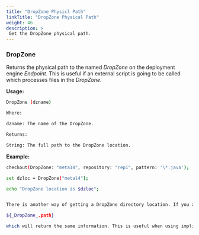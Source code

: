 ```yaml
---
title: "DropZone Physicl Path"
linkTitle: "DropZone Physical Path"
weight: 46
description: >
 Get the DropZone physical path. 
---
```

### DropZone

Returns the physical path to the named _DropZone_ on the deployment engine _Endpoint_. This is useful if an external script is going to be called which processes files in the _DropZone_.

**Usage:**

```bash
DropZone (dzname)

Where:

dzname: The name of the DropZone.

Returns:

String: The full path to the DropZone location.
```

**Example:**

```bash
checkout(DropZone: "meta14", repository: "rep1", pattern: '\*.java');

set dzloc = DropZone("metal4");

echo "DropZone location is $dzloc";


There is another way of getting a DropZone directory location. If you are in a using DropZone block then there is a _DropZone_ object on the stack. You can get the full path of this DropZone by using:

${_DropZone_.path}

which will return the same information. This is useful when using implicit DropZones (such as in a pre-action to a _Component_ when there is an $DropZone on the stack containing the files from the corresponding Component items).
```
